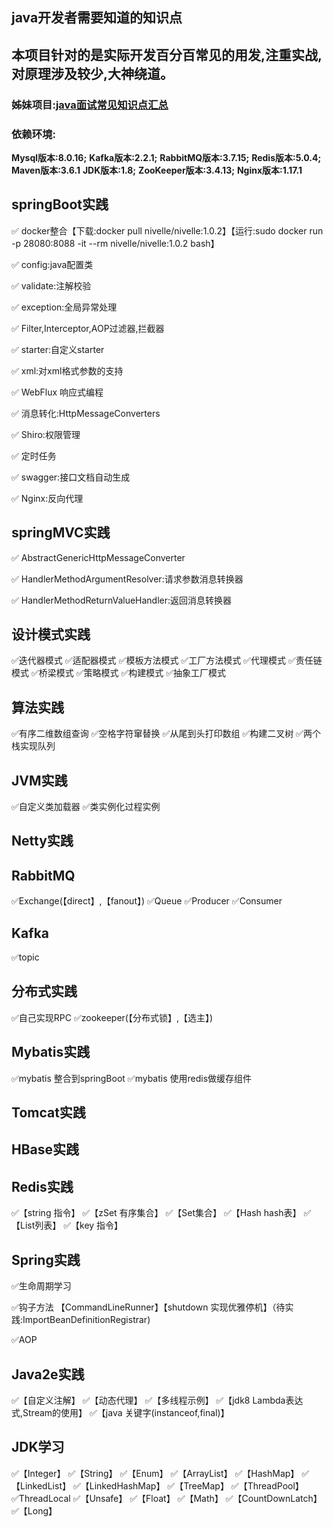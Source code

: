 ## java开发者需要知道的知识点
## 本项目针对的是实际开发百分百常见的用发,注重实战,对原理涉及较少,大神绕道。

### 姊妹项目:[java面试常见知识点汇总](http://nivelle.me/javaInterview/)

### 依赖环境:


**Mysql版本:8.0.16;**
**Kafka版本:2.2.1;** 
**RabbitMQ版本:3.7.15;** 
**Redis版本:5.0.4;** 
**Maven版本:3.6.1** 
**JDK版本:1.8;**
**ZooKeeper版本:3.4.13;**
**Nginx版本:1.17.1**



## springBoot实践

✅ docker整合【下载:docker pull nivelle/nivelle:1.0.2】【运行:sudo docker run -p 28080:8088 -it --rm nivelle/nivelle:1.0.2 bash】

✅ config:java配置类

✅ validate:注解校验

✅ exception:全局异常处理

✅ Filter,Interceptor,AOP过滤器,拦截器

✅ starter:自定义starter

✅ xml:对xml格式参数的支持

✅ WebFlux 响应式编程

✅ 消息转化:HttpMessageConverters

✅ Shiro:权限管理

✅ 定时任务 

✅ swagger:接口文档自动生成

✅ Nginx:反向代理


## springMVC实践

✅ AbstractGenericHttpMessageConverter 

✅ HandlerMethodArgumentResolver:请求参数消息转换器

✅ HandlerMethodReturnValueHandler:返回消息转换器

## 设计模式实践

✅迭代器模式 ✅适配器模式 ✅模板方法模式 ✅工厂方法模式 ✅代理模式 ✅责任链模式 ✅桥梁模式 ✅策略模式 ✅构建模式 ✅抽象工厂模式


## 算法实践

✅有序二维数组查询 ✅空格字符窜替换 ✅从尾到头打印数组 ✅构建二叉树 ✅两个栈实现队列

## JVM实践

✅自定义类加载器 ✅类实例化过程实例

## Netty实践

## RabbitMQ

✅Exchange(【direct】,【fanout】) ✅Queue ✅Producer ✅Consumer

## Kafka

✅topic

## 分布式实践

✅自己实现RPC ✅zookeeper(【分布式锁】,【选主】)

## Mybatis实践

✅mybatis 整合到springBoot ✅mybatis 使用redis做缓存组件

## Tomcat实践

## HBase实践

## Redis实践

✅【string 指令】 ✅【zSet 有序集合】 ✅【Set集合】 ✅【Hash hash表】 ✅【List列表】 ✅【key 指令】

## Spring实践

✅生命周期学习

✅钩子方法 【CommandLineRunner】【shutdown 实现优雅停机】（待实践:ImportBeanDefinitionRegistrar)

✅AOP

## Java2e实践

✅【自定义注解】 ✅【动态代理】 ✅【多线程示例】 ✅【jdk8 Lambda表达式,Stream的使用】 ✅【java 关键字(instanceof,final)】

## JDK学习

✅【Integer】 ✅【String】 ✅【Enum】 ✅【ArrayList】 ✅【HashMap】 ✅【LinkedList】 ✅【LinkedHashMap】 ✅【TreeMap】 ✅【ThreadPool】 ✅ThreadLocal ✅【Unsafe】 ✅【Float】 ✅【Math】
✅【CountDownLatch】✅【Long】
